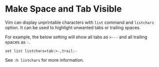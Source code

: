 # Make Space and Tab Visible

Vim can display unprintable characters with `list` command and `listchars` option. 
It can be used to highlight unwanted tabs or trailing spaces.

For example, the below
setting will show all tabs as `>---` and all trailing spaces as `-`.

```
set list listchars=tab:>-,trail:-
```

See `:h listchars` for more information.
